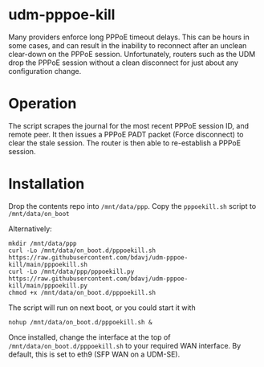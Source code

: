 # udm-pppoe-kill
Many providers enforce long PPPoE timeout delays. This can be hours in some cases, and can result in the inability to reconnect after an unclean clear-down on the PPPoE session.
Unfortunately, routers such as the UDM drop the PPPoE session without a clean disconnect for just about any configuration change.

# Operation

The script scrapes the journal for the most recent PPPoE session ID, and remote peer. It then issues a PPPoE PADT packet (Force disconnect) to clear the stale session. 
The router is then able to re-establish a PPPoE session.


# Installation

Drop the contents repo into `/mnt/data/ppp`. Copy the `pppoekill.sh` script to `/mnt/data/on_boot`

Alternatively:
```
mkdir /mnt/data/ppp
curl -Lo /mnt/data/on_boot.d/pppoekill.sh https://raw.githubusercontent.com/bdavj/udm-pppoe-kill/main/pppoekill.sh
curl -Lo /mnt/data/ppp/pppoekill.py https://raw.githubusercontent.com/bdavj/udm-pppoe-kill/main/pppoekill.py
chmod +x /mnt/data/on_boot.d/pppoekill.sh
```

The script will run on next boot, or you could start it with

```
nohup /mnt/data/on_boot.d/pppoekill.sh &
```

Once installed, change the interface at the top of `/mnt/data/on_boot.d/pppoekill.sh` to your required WAN interface.
By default, this is set to eth9 (SFP WAN on a UDM-SE).